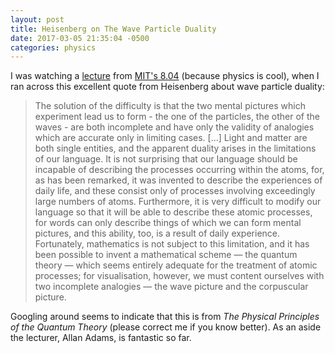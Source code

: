 ```yaml
---
layout: post
title: Heisenberg on The Wave Particle Duality
date: 2017-03-05 21:35:04 -0500
categories: physics
---
```


I was watching a [lecture][lecture] from [MIT's 8.04][804] (because physics is
cool), when I ran across this excellent quote from Heisenberg about wave
particle duality:

[lecture]: https://www.youtube.com/watch?v=U6fI3brP8V4
[804]: https://ocw.mit.edu/courses/physics/8-04-quantum-physics-i-spring-2013/index.htm

> The solution of the difficulty is that the two mental pictures which
experiment lead us to form - the one of the particles, the other of the
waves - are both incomplete and have only the validity of analogies
which are accurate only in limiting cases. […]
Light and matter are both single entities, and the apparent duality
arises in the limitations of our language. It is not surprising that our
language should be incapable of describing the processes occurring
within the atoms, for, as has been remarked, it was invented to describe
the experiences of daily life, and these consist only of processes
involving exceedingly large numbers of atoms. Furthermore, it is very
difficult to modify our language so that it will be able to describe
these atomic processes, for words can only describe things of which we
can form mental pictures, and this ability, too, is a result of daily
experience. Fortunately, mathematics is not subject to this limitation,
and it has been possible to invent a mathematical scheme — the quantum
theory — which seems entirely adequate for the treatment of atomic
processes; for visualisation, however, we must content ourselves with
two incomplete analogies — the wave picture and the corpuscular
picture.

Googling around seems to indicate that this is from *The Physical Principles of
the Quantum Theory* (please correct me if you know better). As an aside the
lecturer, Allan Adams, is fantastic so far.

